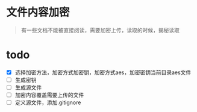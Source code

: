 # 文件内容加密

> 有一些文档不能被直接阅读，需要加密上传，读取的时候，揭秘读取

# todo

- [x] 选择加密方法，加密方式加密钥，加密方式aes，加密密钥当前目录aes文件
- [ ] 生成密钥
- [ ] 生成源文件
- [ ] 加密内容覆盖需要上传的文件
- [ ] 定义源文件，添加.gitignore
